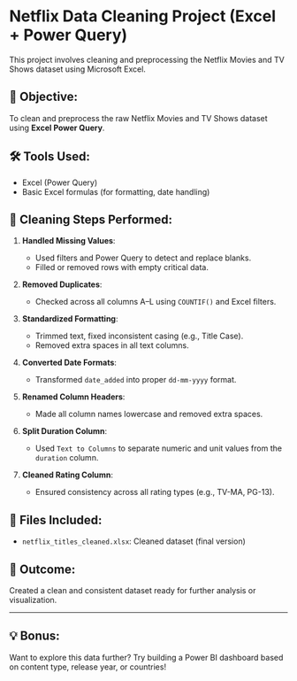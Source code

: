 # Netflix Data Cleaning Project (Excel + Power Query)

This project involves cleaning and preprocessing the Netflix Movies and TV Shows dataset using Microsoft Excel.



## 📌 Objective:
To clean and preprocess the raw Netflix Movies and TV Shows dataset using **Excel Power Query**.

## 🛠️ Tools Used:
- Excel (Power Query)
- Basic Excel formulas (for formatting, date handling)

## 🧹 Cleaning Steps Performed:
1. **Handled Missing Values**:
   - Used filters and Power Query to detect and replace blanks.
   - Filled or removed rows with empty critical data.

2. **Removed Duplicates**:
   - Checked across all columns A–L using `COUNTIF()` and Excel filters.

3. **Standardized Formatting**:
   - Trimmed text, fixed inconsistent casing (e.g., Title Case).
   - Removed extra spaces in all text columns.

4. **Converted Date Formats**:
   - Transformed `date_added` into proper `dd-mm-yyyy` format.

5. **Renamed Column Headers**:
   - Made all column names lowercase and removed extra spaces.

6. **Split Duration Column**:
   - Used `Text to Columns` to separate numeric and unit values from the `duration` column.

7. **Cleaned Rating Column**:
   - Ensured consistency across all rating types (e.g., TV-MA, PG-13).

## 📂 Files Included:
- `netflix_titles_cleaned.xlsx`: Cleaned dataset (final version)


## 📌 Outcome:
Created a clean and consistent dataset ready for further analysis or visualization.

---

## 💡 Bonus:
Want to explore this data further? Try building a Power BI dashboard based on content type, release year, or countries!

